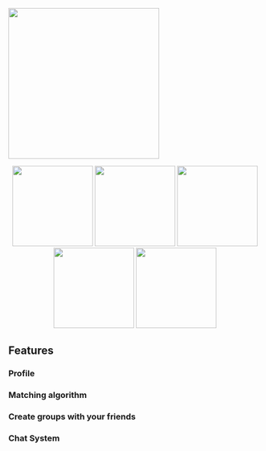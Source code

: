 
<p float="left" align="left">
  <img src="https://user-images.githubusercontent.com/63305840/150650911-a3aba1cc-c2dd-4ced-9d60-0bd5ea1cfc8e.png" width="300" />
</p>

<p float="left" align="middle">
  <img src="https://user-images.githubusercontent.com/63305840/150650981-c84fe3d2-1046-46a8-a231-2ccdbc428afe.png" width="160" />
  <img src="https://user-images.githubusercontent.com/63305840/150650982-57709487-f5c5-486f-9641-9bf5be6ee5ed.png" width="160" /> 
  <img src="https://user-images.githubusercontent.com/63305840/150650975-5958bb2b-6dc7-4dee-8a3b-5d03fc595629.png" width="160" />
  <img src="https://user-images.githubusercontent.com/63305840/150650983-8bca65bf-b034-41fa-8c4f-45f638d6dc56.png" width="160" />
  <img src="https://user-images.githubusercontent.com/63305840/150650989-e2fbc249-3b33-4777-b176-d9cd5585aea8.png" width="160" /> 
</p>

## Features

### Profile 

### Matching algorithm

### Create groups with your friends 

### Chat System 

